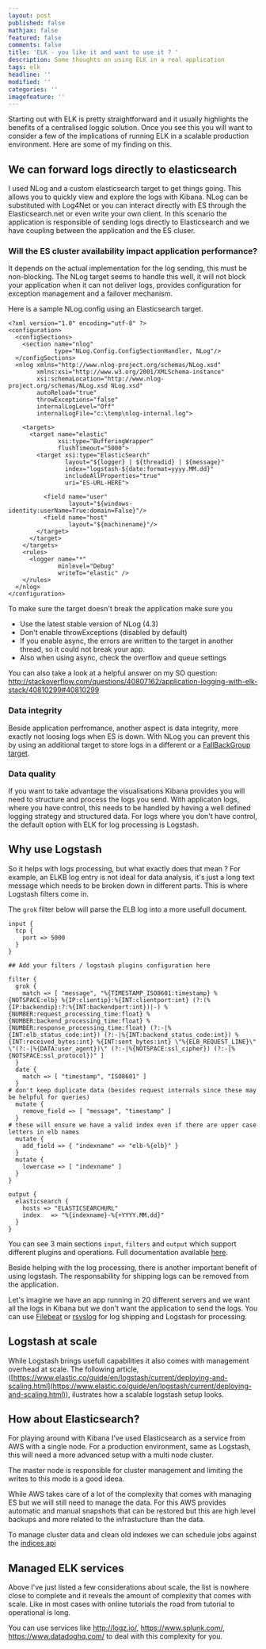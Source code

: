 ```yaml
---
layout: post
published: false
mathjax: false
featured: false
comments: false
title: 'ELK - you like it and want to use it ? '
description: Some thoughts on using ELK in a real application
tags: elk
headline: ''
modified: ''
categories: ''
imagefeature: ''
---
```

Starting out with ELK is pretty straightforward and it usually highlights the benefits of a centralised loggic solution. Once you see this you will want to consider a few of the implications of running ELK in a scalable production environment. Here are some of my finding on this.


## We can forward logs directly to elasticsearch

I used NLog and a custom elasticsearch target to get things going. This allows you to quickly view and explore the logs with Kibana. NLog can be substituted with Log4Net or you can interact directly with ES through the Elasticsearch.net or even write your own client.
In this scenario the application is responsible of sending logs directly to Elasticsearch and we have coupling between the application and the ES cluser. 


### Will the ES cluster availability impact application performance?

It depends on the actual implementation for the log sending, this must be non-blocking.
The NLog target seems to handle this well, it will not block your application when it can not deliver logs, provides configuration for exception management and a failover mechanism.


Here is a sample NLog.config using an Elasticsearch target.
```
<?xml version="1.0" encoding="utf-8" ?>
<configuration>
  <configSections>
    <section name="nlog"
             type="NLog.Config.ConfigSectionHandler, NLog"/>
  </configSections>
  <nlog xmlns="http://www.nlog-project.org/schemas/NLog.xsd"
        xmlns:xsi="http://www.w3.org/2001/XMLSchema-instance"
        xsi:schemaLocation="http://www.nlog-project.org/schemas/NLog.xsd NLog.xsd"
        autoReload="true"
        throwExceptions="false"
        internalLogLevel="Off"
        internalLogFile="c:\temp\nlog-internal.log">

    <targets>
      <target name="elastic"
              xsi:type="BufferingWrapper"
              flushTimeout="5000">
        <target xsi:type="ElasticSearch"
                layout="${logger} | ${threadid} | ${message}"
                index="logstash-${date:format=yyyy.MM.dd}"
                includeAllProperties="true"
                uri="ES-URL-HERE">

          <field name="user"
                 layout="${windows-identity:userName=True:domain=False}"/>
          <field name="host"
                 layout="${machinename}"/>
        </target>
      </target>
    </targets>
    <rules>
      <logger name="*"
              minlevel="Debug"
              writeTo="elastic" />
    </rules>
  </nlog>
</configuration>
```

To make sure the target doesn't break the application make sure you

- Use the latest stable version of NLog (4.3)
- Don't enable throwExceptions (disabled by default)
- If you enable async, the errors are written to the target in another thread, so it could not break your app.
- Also when using async, check the overflow and queue settings

You can also take a look at a helpful answer on my SO question:
http://stackoverflow.com/questions/40807162/application-logging-with-elk-stack/40810299#40810299



### Data integrity

Beside application perfromance, another aspect is data integrity, more exactly not loosing logs when ES is down.
With NLog you can prevent this by using an additional target to store logs in a different or a  [FallBackGroup target](https://github.com/nlog/NLog/wiki/FallbackGroup-target).




### Data quality

If you want to take advantage the visualisations Kibana provides you will need to structure and process the logs you send. 
With applicaton logs, where you have control, this needs to be handled by having a well defined logging strategy and structured data.
For logs where you don't have control, the default option with ELK for log processing is Logstash.

## Why use Logstash

So it helps with logs processing, but what exactly does that mean ?
For example, an ELKB log entry is not ideal for data analysis, it's just a long text message which needs to be broken down in different parts. This is where Logstash filters come in.

The `grok` filter below will parse the ELB log into a more usefull document.

```                                                                        
input {
  tcp {
    port => 5000
  }
}

## Add your filters / logstash plugins configuration here

filter {
  grok {
    match => [ "message", "%{TIMESTAMP_ISO8601:timestamp} %{NOTSPACE:elb} %{IP:clientip}:%{INT:clientport:int} (?:(%{IP:backendip}:?:%{INT:backendport:int})|-) %{NUMBER:request_processing_time:float} %{NUMBER:backend_processing_time:float} %{NUMBER:response_processing_time:float} (?:-|%{INT:elb_status_code:int}) (?:-|%{INT:backend_status_code:int}) %{INT:received_bytes:int} %{INT:sent_bytes:int} \"%{ELB_REQUEST_LINE}\" \"(?:-|%{DATA:user_agent})\" (?:-|%{NOTSPACE:ssl_cipher}) (?:-|%{NOTSPACE:ssl_protocol})" ]
  }
  date {
    match => [ "timestamp", "ISO8601" ]
  }
# don't keep duplicate data (besides request internals since these may be helpful for queries)
  mutate {
    remove_field => [ "message", "timestamp" ]
  }
# these will ensure we have a valid index even if there are upper case letters in elb names
  mutate {
    add_field => { "indexname" => "elb-%{elb}" }
  }
  mutate {
    lowercase => [ "indexname" ]
  }
}

output {
  elasticsearch {
    hosts => "ELASTICSEARCHURL"
    index   => "%{indexname}-%{+YYYY.MM.dd}" 
  }
}

```

You can see 3 main sections `input`, `filters` and `output` which support different plugins and operations. Full documentation available [here](https://www.elastic.co/guide/en/logstash/current/index.html).

Beside helping with the log processing, there is another important benefit of using logstash.
The responsability for shipping logs can be removed from the application.

Let's imagine we have an app running in 20 different servers and we want all the logs in Kibana but we don't want the application to send the logs. You can use [Filebeat](https://www.elastic.co/guide/en/beats/filebeat/5.1/filebeat-getting-started.html) or [rsyslog](http://www.rsyslog.com/) for log shipping and Logstash for processing.  


## Logstash at scale

While Logstash brings usefull capabilities it also comes with management overhead at scale. The following article, ([https://www.elastic.co/guide/en/logstash/current/deploying-and-scaling.html](https://www.elastic.co/guide/en/logstash/current/deploying-and-scaling.html)), ilustrates how a scalable logstash setup looks.


## How about Elasticsearch?

For playing around with Kibana I've used Elasticsearch as a service from AWS with a single node.
For a production environment, same as Logstash, this will need a more advanced setup with a multi node cluster. 

The master node is responsible for cluster management and limiting the writes to this mode is a good ideea.

While AWS takes care of a lot of the complexity that comes with managing ES but we will still need to manage the data. For this AWS provides automatic and manual snapshots that can be restored but this are high level backups and more related to the infrastucture than the data.

To manage cluster data and clean old indexes we can schedule jobs against the [indices api](https://www.elastic.co/guide/en/elasticsearch/reference/current/indices.html) 


## Managed ELK services

Above I've just listed a few considerations about scale, the list is nowhere close to complete and it reveals the amount of complexity that comes with scale. Like in most cases with online tutorials the road from tutorial to operational is long.

You can use services like http://logz.io/, https://www.splunk.com/, https://www.datadoghq.com/ to deal with this complexity for you.